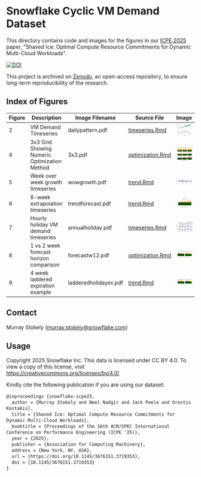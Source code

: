 # Snowflake Cyclic VM Demand Dataset

This directory contains code and images for the figures in our
[ICPE 2025](https://icpe2025.spec.org/) paper, "Shaved Ice: Optimal Compute Resource Commitments for
Dynamic Multi-Cloud Workloads".

[![DOI](https://zenodo.org/badge/DOI/10.5281/zenodo.15015992.svg)](https://doi.org/10.5281/zenodo.15015992)

This project is archived on [Zenodo](https://zenodo.org/), an open-access repository, to ensure long-term reproducibility of the research.

## Index of Figures

| Figure | Description                                  | Image Filename    | Source File                          | Image                                    |
|--------|----------------------------------------------|-------------------|--------------------------------------|------------------------------------------|
| 2      | VM Demand Timeseries                         | dailypattern.pdf  | [timeseries.Rmd](timeseries.Rmd)     | <img src="dailypattern.png" width=200/>  |
| 4      | 3x3 Grid Showing Numeric Optimization Method | 3x3.pdf           | [optimization.Rmd](optimization.Rmd) | <img src="3x3.png" width=300/>           |
| 5      | Week over week growth timeseries             | wowgrowth.pdf     | [trend.Rmd](trend.Rmd)               | <img src="wowgrowth.png" width=300/>     |
| 6      | 8-week extrapolation timeseries              | trendforecast.pdf | [trend.Rmd](trend.Rmd)               | <img src="trendforecast.png" width=300/> |
| 7      | Hourly holiday VM demand timeseries          | annualholiday.pdf | [timeseries.Rmd](timeseries.Rmd)     | <img src="annualholiday.png" width=300/> |
| 8      | 1 vs 2 week forecast horizon comparison | forecastw12.pdf | [optimization.Rmd](optimization.Rmd) | <img src="forecastw12.png" width=300/> |
| 9      | 4 week laddered expiration example | ladderedholidayex.pdf | [trend.Rmd](trend.Rmd)               | <img src="ladderedholidayex.png" width=300/> |

## Contact

Murray Stokely (murray.stokely@snowflake.com)

## Usage

Copyright 2025 Snowflake Inc. This data is licensed under CC BY 4.0.
To view a copy of this license, visit https://creativecommons.org/licenses/by/4.0/

Kindly cite the following publication if you are using our dataset:

```
@inproceedings {snowflake-icpe25,
  author = {Murray Stokely and Neel Nadgir and Jack Peele and Orestis Kostakis},
  title = {Shaved Ice: Optimal Compute Resource Commitments for Dynamic Multi-Cloud Workloads},
  booktitle = {Proceedings of the 16th ACM/SPEC International Conference on Performance Engineering (ICPE '25)},
  year = {2025},
  publisher = {Association for Computing Machinery},
  address = {New York, NY, USA},
  url = {https://doi.org/10.1145/3676151.3719353},
  doi = {10.1145/3676151.3719353}
}
```